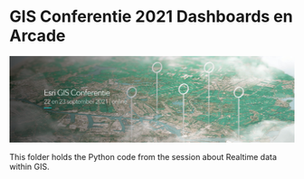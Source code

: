 # GIS Conferentie 2021 Dashboards en Arcade

![GIS Conferentie 2021](../images/EGC21_Banner.png)

This folder holds the Python code from the session about Realtime data within GIS.
